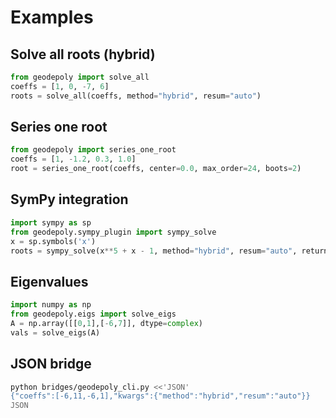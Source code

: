 # Examples

## Solve all roots (hybrid)
```python
from geodepoly import solve_all
coeffs = [1, 0, -7, 6]
roots = solve_all(coeffs, method="hybrid", resum="auto")
```

## Series one root
```python
from geodepoly import series_one_root
coeffs = [1, -1.2, 0.3, 1.0]
root = series_one_root(coeffs, center=0.0, max_order=24, boots=2)
```

## SymPy integration
```python
import sympy as sp
from geodepoly.sympy_plugin import sympy_solve
x = sp.symbols('x')
roots = sympy_solve(x**5 + x - 1, method="hybrid", resum="auto", return_="numeric")
```

## Eigenvalues
```python
import numpy as np
from geodepoly.eigs import solve_eigs
A = np.array([[0,1],[-6,7]], dtype=complex)
vals = solve_eigs(A)
```

## JSON bridge
```bash
python bridges/geodepoly_cli.py <<'JSON'
{"coeffs":[-6,11,-6,1],"kwargs":{"method":"hybrid","resum":"auto"}}
JSON
```
